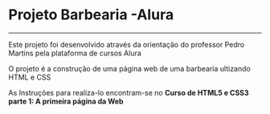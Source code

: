 <h1>Projeto Barbearia -Alura</h1>
<hr>
<p>Este projeto foi desenvolvido através da orientação do professor Pedro Martins pela plataforma de cursos Alura</p>
<p>O projeto é a construção de uma página web de uma barbearia ultizando HTML e CSS</p>
<p>As Instruções para realiza-lo encontram-se no <strong>Curso de HTML5 e CSS3 parte 1: A primeira página da Web</strong></p>